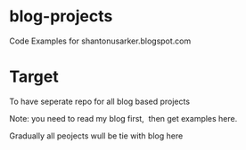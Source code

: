 # blog-projects
Code Examples for shantonusarker.blogspot.com

# Target 
To have seperate repo for all blog based projects 

Note: you need to read my blog first,  then get examples here.

Gradually all peojects wull be tie with blog here
